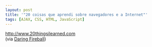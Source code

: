 ```yaml
---
layout: post
title: '"20 coisas que aprendi sobre navegadores e a Internet"'
tags: [AJAX, CSS, HTML, JavaScript]
---
```


<http://www.20thingsilearned.com><br>
(via [Daring Fireball](http://daringfireball.net/linked/2010/11/18/20-things))
